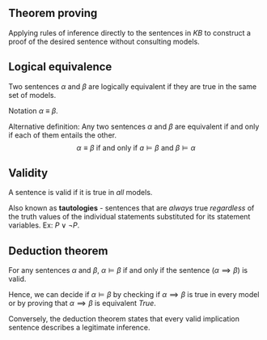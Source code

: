 ## Theorem proving
Applying rules of inference directly to the sentences in *KB* to construct a proof of the desired sentence without consulting models.

## Logical equivalence
Two sentences $\alpha$ and $\beta$ are logically equivalent if they are true in the same set of models.

Notation $\alpha$ $\equiv$ $\beta$.

Alternative definition: Any two sentences $\alpha$ and $\beta$ are equivalent if and only if each of them entails the other.
$$
\alpha \equiv \beta \text{ if and only if } a \models \beta \text{ and } \beta \models \alpha
$$
## Validity
A sentence is valid if it is true in *all* models.

Also known as **tautologies** - sentences that are *always* true *regardless* of the truth values of the individual statements substituted for its statement variables.
Ex: $P \lor \neg P.$

## Deduction theorem
For any sentences $\alpha$ and $\beta$, $\alpha \models \beta$ if and only if the sentence ($\alpha \implies \beta$) is valid.

Hence, we can decide if $\alpha \models \beta$ by checking if $\alpha \implies \beta$ is true in every model or by proving that $\alpha \implies \beta$ is equivalent *True*.

Conversely, the deduction theorem states that every valid implication sentence describes a legitimate inference.
